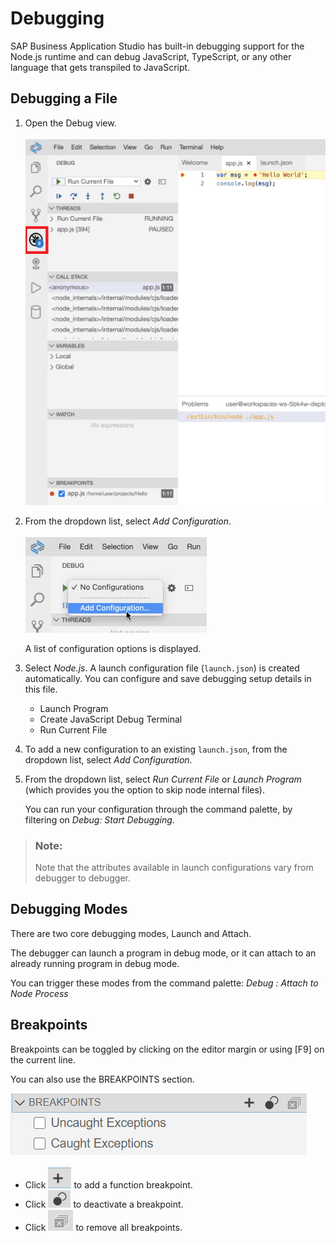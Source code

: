 <!-- loiob8587ebc631346b2898a1adc8b9303c5 -->

# Debugging

SAP Business Application Studio has built-in debugging support for the Node.js runtime and can debug JavaScript, TypeScript, or any other language that gets transpiled to JavaScript.



<a name="loiob8587ebc631346b2898a1adc8b9303c5__section_mr4_brt_vnb"/>

## Debugging a File

1.  Open the Debug view.

    ![](images/Debugger_view_6dce373.png)

2.  From the dropdown list, select *Add Configuration*.

    ![](images/Add_configuration_169397a.png)

    A list of configuration options is displayed.

3.  Select *Node.js*. A launch configuration file \(`launch.json`\) is created automatically. You can configure and save debugging setup details in this file.
    -   Launch Program
    -   Create JavaScript Debug Terminal
    -   Run Current File
4.  To add a new configuration to an existing `launch.json`, from the dropdown list, select *Add Configuration*.
5.  From the dropdown list, select *Run Current File* or *Launch Program* \(which provides you the option to skip node internal files\).

    You can run your configuration through the command palette, by filtering on *Debug: Start Debugging*.


> ### Note:  
> Note that the attributes available in launch configurations vary from debugger to debugger.



<a name="loiob8587ebc631346b2898a1adc8b9303c5__section_ytz_brt_vnb"/>

## Debugging Modes

There are two core debugging modes, Launch and Attach.

The debugger can launch a program in debug mode, or it can attach to an already running program in debug mode.

You can trigger these modes from the command palette: *Debug : Attach to Node Process* 



<a name="loiob8587ebc631346b2898a1adc8b9303c5__section_xkd_crt_vnb"/>

## Breakpoints

Breakpoints can be toggled by clicking on the editor margin or using [F9\] on the current line.

You can also use the BREAKPOINTS section.

![](images/breakpoints_db76b2b.png)

-   Click ![](images/add_function_breakpoints_1b4f224.png) to add a function breakpoint.
-   Click ![](images/deactivate_breakpoint_4afda37.png) to deactivate a breakpoint.
-   Click ![](images/remove_breakpoints_2629bdf.png) to remove all breakpoints.

